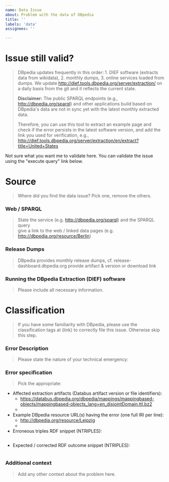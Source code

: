 ```yaml
---
name: Data Issue
about: Problem with the data of DBpedia
title: ''
labels: 'data'
assignees: ''

---
```


# Issue still valid?
> DBpedia updates frequently in this order: 1. DIEF software (extracts data from wikidata), 2. monthly dumps, 3. online services loaded from dumps.
> We update http://dief.tools.dbpedia.org/server/extraction/ on a daily basis from the git and it reflects the current state. 
> 
> **Disclaimer:** The public SPARQL endpoints (e.g., http://dbpedia.org/sparql) and other applications build based on DBpedia's data are not in sync yet with the latest monthly extracted data. 
>
> Therefore, you can use this tool to extract an example page and check if the error persists in the latest software version, and add the link you used for verification, e.g., http://dief.tools.dbpedia.org/server/extraction/en/extract?title=United+States


Not sure what you want me to validate here. You can validate the issue using the "execute query" link below.



# Source
> Where did you find the data issue? Pick one, remove the others.

### Web / SPARQL 
> State the service (e.g. http://dbpedia.org/sparql) and the SPARQL query  
> give a link to the web / linked data pages (e.g. http://dbpedia.org/resource/Berlin)

### Release Dumps
> DBpedia provides monthly release dumps, cf. release-dashboard.dbpedia.org
> provide artifact & version or download link

### Running the DBpedia Extraction (DIEF) software 
> Please include all necessary information.


# Classification
> If you have some familiarity with DBpedia, please use the classification tags at (link) to correctly file this issue.  Otherwise skip this step. 



### Error Description
> Please state the nature of your technical emergency: 


### Error specification
> Pick the appropriate:

- Affected extraction artifacts (Databus artifact version or file identifiers):
	- https://databus.dbpedia.org/dbpedia/mappings/mappingbased-objects/mappingbased-objects_lang=en_disjointDomain.ttl.bz2
	- 
- Example DBpedia resource URL(s) having the error (one full IRI per line): 
	- http://dbpedia.org/resource/Leipzig 
	- 
- Erroneous triples RDF snippet (NTRIPLES): 
  ``` 
  
  ``` 
- Expected / corrected RDF outcome snippet (NTRIPLES): 
  ``` 
  
  ```

### Additional context
> Add any other context about the problem here.
